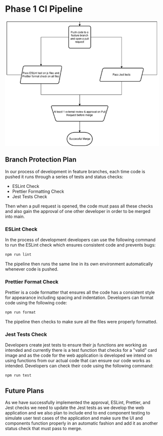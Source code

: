 # Phase 1 CI Pipeline

![phase1 diagram](./phase1.drawio.png)

## Branch Protection Plan

In our process of development in feature branches, each time code is pushed it runs through a series of tests and status checks:

- ESLint Check
- Prettier Formatting Check
- Jest Tests Check

Then when a pull request is opened, the code must pass all these checks and also gain the approval of one other developer in order to be merged into main.

### ESLint Check

In the process of development developers can use the following command to run the ESLint check which ensures consistent code and prevents bugs:

```bash
npm run lint
```

The pipeline then runs the same line in its own environment automatically whenever code is pushed.

### Prettier Format Check

Prettier is a code formatter that ensures all the code has a consistent style for appearance including spacing and indentation. Developers can format code using the following code:

```bash
npm run format
```

The pipeline then checks to make sure all the files were properly formatted.

### Jest Tests Check

Developers create jest tests to ensure their js functions are working as intended and currently there is a test function that checks for a "valid" card image and as the code for the web application is developed we intend on using functions from our actual code that can ensure our code works as intended. Developers can check their code using the following command:

```bash
npm run test
```

## Future Plans

As we have successfully implemented the approval, ESLint, Prettier, and Jest checks we need to update the Jest tests as we develop the web application and we also plan to include end to end component testing to simulate user test cases of the application and make sure the UI and components function properly in an automatic fashion and add it as another status check that must pass to merge.
